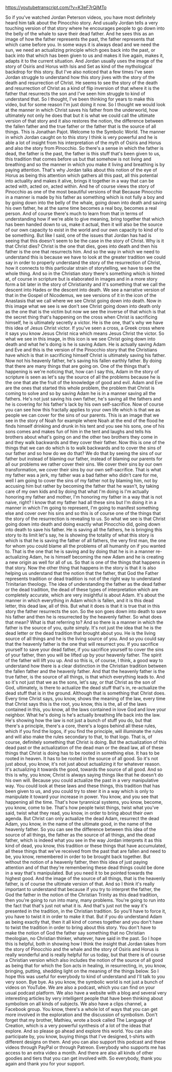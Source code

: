 https://youtubetranscript.com/?v=K3eF7rQjMTo

 So if you've watched Jordan Peterson videos, you have most definitely heard him talk about the Pinocchio story. And usually Jordan tells a very touching version of that story where he encourages people to go down into the belly of the whale to save their dead father. And he sees this as an image of how the father represents the past, the father represents that which came before you. In some ways it is always dead and we need the sun, we need an actualizing principle which goes back into the past, or back into that which has been given to us and makes it live again, makes it, adapts it to the current situation. And Jordan usually uses the image of the story of Osiris and Horus with Isis and Set as kind of the mythological backdrop for this story. But I've also noticed that a few times I've seen Jordan struggle to understand how this story jives with the story of the death and resurrection of Christ. He seems to see the story of the death and resurrection of Christ as a kind of flip inversion of that where it is the father that resurrects the son and I've seen him struggle to kind of understand that. So I thought, I've been thinking for years to make this video, but for some reason I'm just doing it now. So I thought we would look at the manner in which Christ saves his father from the underworld, how ultimately not only he does that but it is what we could call the ultimate version of that story and it also restores the notion, the difference between the fallen father and the true father or the father that is the source of all things. This is Jonathan Pajot. Welcome to the Symbolic World. The manner in which Jordan caught on to this story I think is very powerful and he is able a lot of insight from his interpretation of the myth of Osiris and Horus and also the story from Pinocchio. So there's a sense in which the father is dead, the father is the past, the father is this stuff that's been given to us, this tradition that comes before us but that somehow is not living and breathing and so the manner in which you make it living and breathing is by paying attention. That's why Jordan talks about this notion of the eye of Horus as being this attention which gathers all this past, all this potential into actuality and makes it alive, brings it together in a way that can be acted with, acted on, acted within. And he of course views the story of Pinocchio as one of the most beautiful versions of that Because Pinocchio in a manner is made by his father as something which is not fully a boy and by going down into the belly of the whale, going down into death and saving his own father, he at the same time becomes a real boy, becomes a real person. And of course there's much to learn from that in terms of understanding how if we're able to give meaning, bring together that which has been handed down to us, make it actual, then it will also be the source of our own capacity to exist in the world and our own capacity to kind of to be something. But like I said, one of the issues that Jordan has had is seeing that this doesn't seem to be the case in the story of Christ. Why is it that Christ dies? Christ is the one that dies, goes into death and then his father is the one that resurrects him. And so the way in which we need to understand this is because we have to look at the greater tradition we could say in order to properly understand the story of the resurrection of Christ, how it connects to this particular strain of storytelling, we have to see the whole thing. And so in the Christian story there's something which is hinted at, of course in scripture but is elaborated in images and in a more story form a bit later in the story of Christianity and it's something that we call the descent into Hades or the descent into death. We see a narrative version of that in the Gospel of Nicodemus, we see versions of it in the icon of the Anastasis that we call where we see Christ going down into death. Now in this image what we see is we don't see Christ going down into death only as the one that is the victim but now we see the inverse of that which is that the secret thing that's happening on the cross when Christ is sacrificing himself, he is ultimately secretly a victor. He is the one, that's why we have this idea of Jesus Christ victor. If you've seen a cross, a Greek cross where it says you know Jesus Christ nica which means Jesus Christ the victor. So what we see in this image, in this icon is we see Christ going down into death and what he's doing is he is saving Adam. He is actually saving Adam and Eve and this is the version of the Pinocchio story that the Christians have which is that in sacrificing himself Christ is ultimately saving his father. Now not his heavenly father, he's saving his fallen earthly father. By doing that there are many things that are going on. One of the things that's happening is we're noticing that, how can I say this, Adam in the story of scripture is seen as let's say the source of all the problems because he is the one that ate the fruit of the knowledge of good and evil. Adam and Eve are the ones that started this whole problem, the problem that Christ is coming to solve and so by saving Adam he is in a manner saving all the fathers. He's not just saving his own father, he's saving all the fathers and he is covering for his father's lack by his own self-sacrifice. Now of course you can see how this fractally applies to your own life which is that we as people we can cover for the sins of our parents. This is an image that we see in the story of Noah for example where Noah at the end of the flood he finds himself drinking and drunk in his tent and you see his sons, one of his sons comes and makes fun of him in the tent and laughs and tells his brothers about what's going on and the other two brothers they come in and they walk backwards and they cover their father. Now this is one of the things that we can do which is to walk backwards and to cover the sins of our father and so how do we do that? We do that by seeing the sins of our father but instead of blaming our father, instead of blaming our parents for all our problems we rather cover their sins. We cover their sins by our own transformation, we cover their sins by our own self-sacrifice. That is what my father was a jerk, my father was a bad father who didn't care for me, well I am going to cover the sins of my father not by blaming him, not by accusing him but rather by becoming the father that he wasn't, by taking care of my own kids and by doing that what I'm doing is I'm actually honoring my father and mother, I'm honoring my father in a way that is not naive, right? I know that my father had all these sins but I'm doing it in a manner in which I'm going to represent, I'm going to manifest something else and cover over his sins and so this is of course one of the things that the story of the resurrection is revealing to us. So what we see is that Christ going down into death and doing exactly what Pinocchio did, going down into death to save his father. He is saving all the fathers, he is bringing this story to its limit let's say, he is showing the totality of what this story is which is that he is saving the father of all fathers, the very first man, the one for whom you could blame all the problems of all humanity on if you wanted to. That is the one that he is saving and by doing that he is in a manner re-actualizing Adam, he is himself becoming the new Adam and he is creating a new origin as well for all of us. So that is one of the things that happens in that story. Now the other thing that happens in the story is that it is also helping us understand that the notion that the father, that God the Father represents tradition or dead tradition is not of the right way to understand Trinitarian theology. The idea of understanding the father as the dead father or the dead tradition, the dead of these types of interpretation which are completely accurate, which are very insightful is about Adam. It's about the manner in which everything in Adam which is fallen, and it is this dead letter, this dead law, all of this. But what it does is that it is true that in this story the father resurrects the son. So the son goes down into death to save his father and then he is resurrected by the heavenly father. So what does that mean? What is that referring to? And so there is a manner in which the father is the source of you, quite simply. It's not just the idea that he is the dead letter or the dead tradition that brought about you. He is the living source of all things and he is the living source of you. And so you could say that the heavenly father is the one that will resurrect you. If you sacrifice yourself to save your dead father, if you sacrifice yourself to cover the sins of your father, then you will be lifted up by your heavenly father. The spirit of the father will lift you up. And so this is, of course, I think, a good way to understand how there is a clear distinction in the Christian tradition between the fallen father and the heavenly father. And that the heavenly father is the true father, is the source of all things, is that which everything leads to. And so it's not just that we as the sons, let's say, or that Christ as the son of God, ultimately, is there to actualize the dead stuff that's in, re-actualize the dead stuff that is in the ground. Although that is something that Christ does. Every time Christ says, you know, shows the meaning of the law, every time that Christ says this is the root, you know, this is the, all of the laws contained in this, you know, all the laws contained in love God and love your neighbor. What he's doing is he's actually breathing life back into the law. He's showing how the law is not just a bunch of stuff you do, but that there's a principle, there's a core, there's a logos behind all these rules, which if you find the logos, if you find the principle, will illuminate the rules and will also make the rules secondary to that, to that logo. That is, of course, definitely something that Christ is doing. But the actualization of this dead past or the actualization of the dead man or the dead law, all of these things that Christ is doing has to be rooted in something else. It has to be rooted in heaven. It has to be rooted in the source of all good. So it's not just about, you know, it's not just about actualizing it for whatever reason. It's actualizing it towards the good, towards the source of all good. And so this is why, you know, Christ is always saying things like that he doesn't do his own will. Because you could actualize the past in a very manipulative way. You could look at these laws and these things, this tradition that has been given to us, and you could try to steer it in a way which is only to manipulate it toward your increase in power. You know, and you see that happening all the time. That's how tyrannical systems, you know, become, you know, come to be. That's how people twist things, twist what you've said, twist what they read, you know, in order to bring about their own agenda. But Christ can only actualize the dead Adam, resurrect the dead Adam, you know, in the name of the ultimate good, in the name of the heavenly father. So you can see the difference between this idea of the source of all things, the father as the source of all things, and the dead father, which is indeed what you see in the way Jordan interprets it as this kind of dead, you know, this tradition or these things that have accumulated, all these things that we've received from the past that are fallen and need to be, you know, remembered in order to be brought back together. But without the notion of a heavenly father, then this idea of just paying attention and of that they're remembering these dead things could be done in a way that's manipulated. But you need it to be pointed towards the highest good. And the image of the source of all things, that is the heavenly father, is of course the ultimate version of that. And so I think it's really important to understand that because if you try to interpret the father, the God the father in the notion of the Christian Trinity as this dead tradition, then you're going to run into many, many problems. You're going to run into the fact that that's just not what it is. And that's just not the way it's presented in the tradition, in the Christian tradition. So you'll have to force it, you have to twist it in order to make it that. But if you do understand Adam as being exactly that, then it all kind of comes together and you don't have to twist the tradition in order to bring about this story. You don't have to make the notion of God the father say something that no Christian theologian, no Christian thinker, whatever, have said in the past. So I hope this is helpful, both in showing how I think the insight that Jordan takes from the story of Pinocchio and the whale and the story of Osiris and Horus is really wonderful and is really helpful for us today, but that there is of course a Christian version which also includes the notion of the source of all good as being that for which the Son acts in healing, in resurrecting, in, you know, bringing, putting, shedding light on the meaning of the things below. So I hope this was useful for everybody to kind of understand and I'll talk to you very soon. Bye bye. As you know, the symbolic world is not just a bunch of videos on YouTube. We are also a podcast, which you can find on your usual podcast platform. We also have a website with a blog and several very interesting articles by very intelligent people that have been thinking about symbolism on all kinds of subjects. We also have a clips channel, a Facebook group. You know, there's a whole lot of ways that you can get more involved in the exploration and the discussion of symbolism. Don't forget that my brother, Mathieu, wrote a book called The Language of Creation, which is a very powerful synthesis of a lot of the ideas that explore. And so please go ahead and explore this world. You can also participate by, you know, buying things that I've designed, t-shirts with different designs on them. And you can also support this podcast and these videos through PayPal or through Patreon. Everybody who supports me has access to an extra video a month. And there are also all kinds of other goodies and tiers that you can get involved with. So everybody, thank you again and thank you for your support.